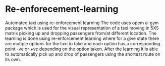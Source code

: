 # Re-enforecement-learning
Automated taxi using re-enforcement learning
The code uses opem ai gym package which is used for the visual representation of a taxi moving in 5X5 matrix picking up and dropping passengers from/at different location.
The learning is done using re-enforcement learning where for a give state there are mutiple options for the taxi to take and each option has a corresponding point -ve or +ve depending on the option taken.
After the learning it is able to automatically pick up and drop of passengers using the shortest route on its own.
